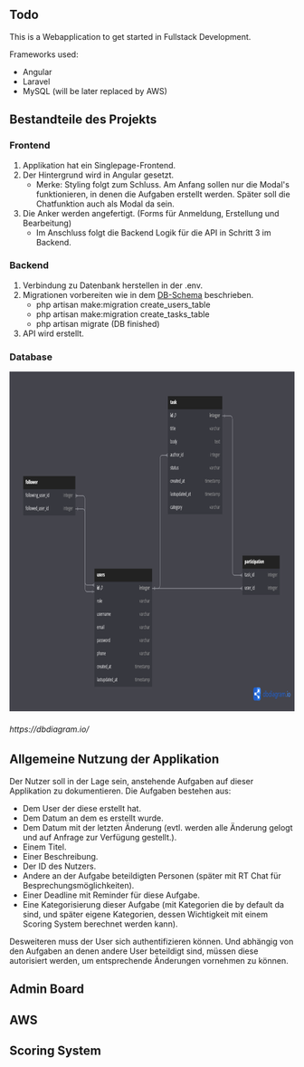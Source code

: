 ## Todo

This is a Webapplication to get started in Fullstack Development.

Frameworks used:
- Angular
- Laravel
- MySQL (will be later replaced by AWS)


## Bestandteile des Projekts

### Frontend
1. Applikation hat ein Singlepage-Frontend.
2. Der Hintergrund wird in Angular gesetzt.
    - Merke: Styling folgt zum Schluss. Am Anfang sollen nur die Modal's funktionieren, in denen die Aufgaben erstellt werden. Später soll die Chatfunktion auch als Modal da sein.
3. Die Anker werden angefertigt. (Forms für Anmeldung, Erstellung und Bearbeitung)
    - Im Anschluss folgt die Backend Logik für die API in Schritt 3 im Backend.

### Backend
1. Verbindung zu Datenbank herstellen in der .env.
2. Migrationen vorbereiten wie in dem [DB-Schema](#database) beschrieben.
    - php artisan make:migration create_users_table
    - php artisan make:migration create_tasks_table
    - php artisan migrate (DB finished)
3. API wird erstellt.

### Database
<img src="./doc_rsrcs/first_db_schema.png" alt="first db schema" width="900" height="600">

<h6>https://dbdiagram.io/</h6>

## Allgemeine Nutzung der Applikation 
Der Nutzer soll in der Lage sein, anstehende Aufgaben auf dieser Applikation zu dokumentieren.
Die Aufgaben bestehen aus:
- Dem User der diese erstellt hat.
- Dem Datum an dem es erstellt wurde.
- Dem Datum mit der letzten Änderung (evtl. werden alle Änderung gelogt und auf Anfrage zur Verfügung gestellt.).
- Einem Titel.
- Einer Beschreibung.
- Der ID des Nutzers.
- Andere an der Aufgabe beteildigten Personen (später mit RT Chat für Besprechungsmöglichkeiten).
- Einer Deadline mit Reminder für diese Aufgabe.
- Eine Kategorisierung dieser Aufgabe (mit Kategorien die by default da sind, und später eigene Kategorien, dessen Wichtigkeit mit einem Scoring System berechnet werden kann).

Desweiteren muss der User sich authentifizieren können. Und abhängig von den Aufgaben an denen andere User beteildigt sind, müssen diese autorisiert werden, um entsprechende Änderungen vornehmen zu können.

## Admin Board

## AWS

## Scoring System
